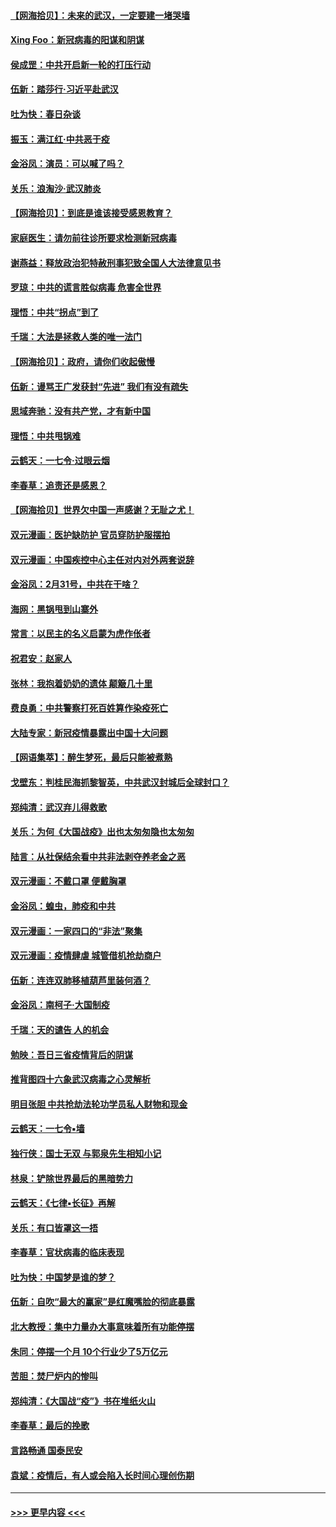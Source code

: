 #### [【网海拾贝】：未来的武汉，一定要建一堵哭墙](../pages/nsc993/n11938684.md?t=03141331) 
#### [Xing Foo：新冠病毒的阳谋和阴谋](../pages/nsc993/n11936086.md?t=03141331) 
#### [侯成罡：中共开启新一轮的打压行动](../pages/nsc993/n11935730.md?t=03141331) 
#### [伍新：踏莎行‧习近平赴武汉](../pages/nsc993/n11935157.md?t=03141331) 
#### [吐为快：春日杂谈](../pages/nsc993/n11934776.md?t=03141331) 
#### [振玉：满江红‧中共恶于疫](../pages/nsc993/n11934647.md?t=03141331) 
#### [金浴凤：演员：可以喊了吗？](../pages/nsc993/n11934602.md?t=03141331) 
#### [关乐：浪淘沙·武汉肺炎](../pages/nsc993/n11931792.md?t=03141331) 
#### [【网海拾贝】：到底是谁该接受感恩教育？](../pages/nsc993/n11931552.md?t=03141331) 
#### [家庭医生：请勿前往诊所要求检测新冠病毒](../pages/nsc993/n11929190.md?t=03141331) 
#### [谢燕益：释放政治犯特赦刑事犯致全国人大法律意见书](../pages/nsc993/n11928978.md?t=03141331) 
#### [罗琼：中共的谎言胜似病毒 危害全世界](../pages/nsc993/n11922636.md?t=03141331) 
#### [理悟：中共“拐点”到了](../pages/nsc993/n11928496.md?t=03141331) 
#### [千瑞：大法是拯救人类的唯一法门](../pages/nsc993/n11927637.md?t=03141331) 
#### [【网海拾贝】：政府，请你们收起傲慢](../pages/nsc993/n11926932.md?t=03141331) 
#### [伍新：谩骂王广发获封“先进” 我们有没有疏失](../pages/nsc993/n11926101.md?t=03141331) 
#### [思域奔驰：没有共产党，才有新中国](../pages/nsc993/n11926058.md?t=03141331) 
#### [理悟：中共甩锅难](../pages/nsc993/n11925355.md?t=03141331) 
#### [云鹤天：一七令·过眼云烟](../pages/nsc993/n11925284.md?t=03141331) 
#### [李春草：追责还是感恩？](../pages/nsc993/n11925274.md?t=03141331) 
#### [【网海拾贝】世界欠中国一声感谢？无耻之尤！](../pages/nsc993/n11925239.md?t=03141331) 
#### [双元漫画：医护缺防护 官员穿防护服摆拍](../pages/nsc993/n11923899.md?t=03141331) 
#### [双元漫画：中国疾控中心主任对内对外两套说辞](../pages/nsc993/n11921994.md?t=03141331) 
#### [金浴凤：2月31号，中共在干啥？](../pages/nsc993/n11922706.md?t=03141331) 
#### [海网：黑锅甩到山寨外](../pages/nsc993/n11922688.md?t=03141331) 
#### [常言：以民主的名义启蒙为虎作伥者](../pages/nsc993/n11922217.md?t=03141331) 
#### [祝君安：赵家人](../pages/nsc993/n11922209.md?t=03141331) 
#### [张林：我抱着奶奶的遗体 颠簸几十里](../pages/nsc993/n11920945.md?t=03141331) 
#### [费良勇：中共警察打死百姓算作染疫死亡](../pages/nsc993/n11919264.md?t=03141331) 
#### [大陆专家：新冠疫情暴露出中国十大问题](../pages/nsc993/n11919187.md?t=03141331) 
#### [【网语集萃】：醉生梦死，最后只能被煮熟](../pages/nsc993/n11918994.md?t=03141331) 
#### [戈壁东：判桂民海抓黎智英，中共武汉封城后全球封口？](../pages/nsc993/n11917982.md?t=03141331) 
#### [郑纯清：武汉弃儿得救歌](../pages/nsc993/n11917881.md?t=03141331) 
#### [关乐：为何《大国战疫》出也太匆匆隐也太匆匆](../pages/nsc993/n11917792.md?t=03141331) 
#### [陆言：从社保结余看中共非法剥夺养老金之恶](../pages/nsc993/n11917084.md?t=03141331) 
#### [双元漫画：不戴口罩 便戴胸罩](../pages/nsc993/n11916447.md?t=03141331) 
#### [金浴凤：蝗虫，肺疫和中共](../pages/nsc993/n11916904.md?t=03141331) 
#### [双元漫画：一家四口的“非法”聚集](../pages/nsc993/n11916378.md?t=03141331) 
#### [双元漫画：疫情肆虐 城管借机抢劫商户](../pages/nsc993/n11916310.md?t=03141331) 
#### [伍新：连连双肺移植葫芦里装何酒？](../pages/nsc993/n11913667.md?t=03141331) 
#### [金浴凤：南柯子·大国制疫](../pages/nsc993/n11913657.md?t=03141331) 
#### [千瑞：天的谴告  人的机会](../pages/nsc993/n11913309.md?t=03141331) 
#### [勉映：吾日三省疫情背后的阴谋](../pages/nsc993/n11913079.md?t=03141331) 
#### [推背图四十六象武汉病毒之心灵解析](../pages/nsc993/n11911761.md?t=03141331) 
#### [明目张胆 中共抢劫法轮功学员私人财物和现金](../pages/nsc993/n11910262.md?t=03141331) 
#### [云鹤天：一七令▪墙](../pages/nsc993/n11910627.md?t=03141331) 
#### [独行侠：国士无双 与郭泉先生相知小记](../pages/nsc993/n11910613.md?t=03141331) 
#### [林泉：铲除世界最后的黑暗势力](../pages/nsc993/n11909320.md?t=03141331) 
#### [云鹤天：《七律▪长征》再解](../pages/nsc993/n11909327.md?t=03141331) 
#### [关乐：有口皆罩这一捂](../pages/nsc993/n11908393.md?t=03141331) 
#### [李春草：官状病毒的临床表现](../pages/nsc993/n11908339.md?t=03141331) 
#### [吐为快：中国梦是谁的梦？](../pages/nsc993/n11906564.md?t=03141331) 
#### [伍新：自吹“最大的赢家”是红魔嘴脸的彻底暴露](../pages/nsc993/n11906407.md?t=03141331) 
#### [北大教授：集中力量办大事意味着所有功能停摆](../pages/nsc993/n11904800.md?t=03141331) 
#### [朱同：停摆一个月 10个行业少了5万亿元](../pages/nsc993/n11904498.md?t=03141331) 
#### [苦胆：焚尸炉内的惨叫](../pages/nsc993/n11904479.md?t=03141331) 
#### [郑纯清：《大国战“疫”》书在堆纸火山](../pages/nsc993/n11904450.md?t=03141331) 
#### [李春草：最后的挽歌](../pages/nsc993/n11904441.md?t=03141331) 
#### [言路畅通 国泰民安](../pages/nsc993/n11904222.md?t=03141331) 
#### [袁斌：疫情后，有人或会陷入长时间心理创伤期](../pages/nsc993/n11901514.md?t=03141331) 

----
#### [ >>> 更早内容 <<< ](../indexes/nsc993-earlier.md)
